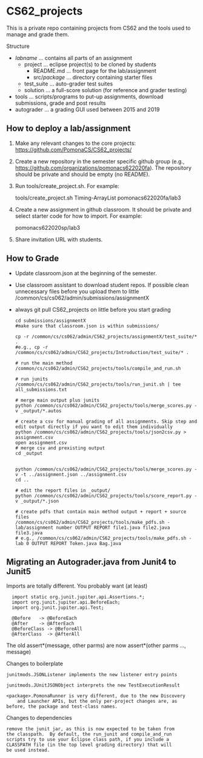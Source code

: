 # CS62_projects

This is a private repo containing projects from CS62 and the tools used to manage and grade them.

Structure

  * *labname* ... contains all parts of an assignment
     - project ... eclipse project(s) to be cloned by students
        - README.md ... front page for the lab/assignment
        - src/*package* ... directory containing starter files
     - test_suite ... auto-grader test suites
     - solution ... a full-score solution (for reference and grader testing)
  * tools ... scripts/programs to put-up assignments, download submissions, grade and post results
  * autograder ... a grading GUI used between 2015 and 2019

## How to deploy a lab/assignment

1. Make any relevant changes to the core projects: https://github.com/PomonaCS/CS62_projects/

2. Create a new repository in the semester specific github group (e.g., https://github.com/organizations/pomonacs622020fa).  The repository should be private and should be empty (no README).

3. Run tools/create_project.sh. For example:

    tools/create_project.sh Timing-ArrayList pomonacs622020fa/lab3

4. Create a new assignment in github classroom.  It should be private and select starter code for how to import. For example:

    pomonacs622020sp/lab3

5. Share invitation URL with students.

## How to Grade

- Update classroom.json at the beginning of the semester. 
- Use classroom assistant to download student repos. If possible clean unnecessary files before you upload them to little /common/cs/cs062/admin/submissions/assignmentX

- always git pull CS62_projects on little before you start grading

      cd submissions/assignmentX
      #make sure that classroom.json is within submissions/

      cp -r /common/cs/cs062/admin/CS62_projects/assignmentX/test_suite/* .
      #e.g., cp -r /common/cs/cs062/admin/CS62_projects/Introduction/test_suite/* .

      # run the main method
      /common/cs/cs062/admin/CS62_projects/tools/compile_and_run.sh

      # run junits
      /common/cs/cs062/admin/CS62_projects/tools/run_junit.sh | tee all_submissions.txt

      # merge main output plus junits
      python /common/cs/cs062/admin/CS62_projects/tools/merge_scores.py -v _output/*.autos
      
      # create a csv for manual grading of all assignments. Skip step and edit output directly if you want to edit them individually
      python /common/cs/cs062/admin/CS62_projects/tools/json2csv.py > assignment.csv 
      open assignment.csv
      # merge csv and prexisting output
      cd _output


      python /common/cs/cs062/admin/CS62_projects/tools/merge_scores.py -v -t ../assignment.json ../assignment.csv
      cd ..

      # edit the report files in _output/
      python /common/cs/cs062/admin/CS62_projects/tools/score_report.py -v _output/*.json

      # create pdfs that contain main method output + report + source files
      /common/cs/cs062/admin/CS62_projects/tools/make_pdfs.sh -lab/assignment number OUTPUT REPORT file1.java file2.java file3.java
      # e.g., /common/cs/cs062/admin/CS62_projects/tools/make_pdfs.sh -lab 0 OUTPUT REPORT Token.java Bag.java


## Migrating an Autograder.java from Junit4 to Junit5

Imports are totally different.  You probably want (at least)

      import static org.junit.jupiter.api.Assertions.*;
      import org.junit.jupiter.api.BeforeEach;
      import org.junit.jupiter.api.Test;

      @Before	-> @BeforeEach
      @After	-> @AfterEach
      @BeforeClass -> @BeforeAll
      @AfterClass  -> @AfterAll

The old assert*(message, other parms) are now
   assert*(other parms ..., message)

Changes to boilerplate

    junitmods.JSONListener implements the new listener entry points

    junitmods.JUnitJSONObject interprets the new TestExecutionResult

    <package>.PomonaRunner is very different, due to the new Discovery
    	and Launcher APIs, but the only per-project changes are, as
	before, the package and test-class names.

Changes to dependencies

    remove the junit jar, as this is now expected to be taken from
    the classpath.  By default, the run_junit and compile_and_run
    scripts try to use your Eclipse class path, if you include a
    CLASSPATH file (in the top level grading directory) that will
    be used instead.
